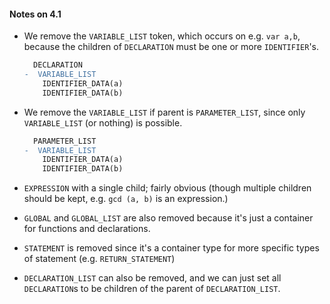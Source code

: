 #### Notes on 4.1

* We remove the `VARIABLE_LIST` token, which occurs on e.g. `var a,b`, because
  the children of `DECLARATION` must be one or more `IDENTIFIER`'s.
  ```diff
    DECLARATION
  -  VARIABLE_LIST
      IDENTIFIER_DATA(a)
      IDENTIFIER_DATA(b)
  ```

* We remove the `VARIABLE_LIST` if parent is `PARAMETER_LIST`, since only
  `VARIABLE_LIST` (or nothing) is possible.
  ```diff
    PARAMETER_LIST
  -  VARIABLE_LIST
      IDENTIFIER_DATA(a)
      IDENTIFIER_DATA(b)
  ```

* `EXPRESSION` with a single child; fairly obvious (though multiple children
  should be kept, e.g. `gcd (a, b)` is an expression.)

* `GLOBAL` and `GLOBAL_LIST` are also removed because it's just a container for
  functions and declarations.

* `STATEMENT` is removed since it's a container type for more specific types of
  statement (e.g. `RETURN_STATEMENT`)

* `DECLARATION_LIST` can also be removed, and we can just set all
  `DECLARATION`s to be children of the parent of `DECLARATION_LIST`.

